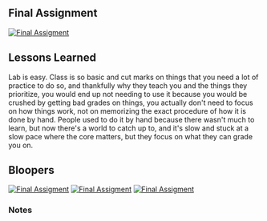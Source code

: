 ## Final Assignment

[![Final Assigment](http://img.youtube.com/vi/tF83nxaz79Q/0.jpg)](https://youtu.be/tF83nxaz79Q "Final Assigment")

## Lessons Learned

Lab is easy. Class is so basic and cut marks on things that you need a lot of practice to do so, and thankfully why they teach you and the things they prioritize, you would end up not needing to use it because you would be crushed by getting bad grades on things, you actually don't need to focus on how things work, not on memorizing the exact procedure of how it is done by hand. People used to do it by hand because there wasn't much to learn, but now there's a world to catch up to, and it's slow and stuck at a slow pace where the core matters, but they focus on what they can grade you on.

## Bloopers

[![Final Assigment](http://img.youtube.com/vi/uz-AQyVK7tI/1.jpg)](https://youtu.be/uz-AQyVK7tI "Final Assigment")
[![Final Assigment](http://img.youtube.com/vi/SQlAOl8tfWU/1.jpg)](https://youtu.be/SQlAOl8tfWU "Final Assigment")
[![Final Assigment](http://img.youtube.com/vi/i0myUDhPXgw/1.jpg)](https://youtu.be/i0myUDhPXgw "Final Assigment")

### Notes


